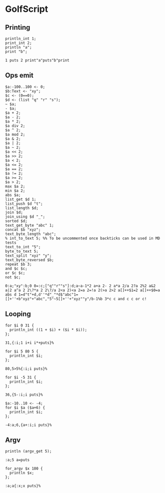 # GolfScript

## Printing

```polygolf
println_int 1;
print_int 2;
println "a";
print "b";
```

```golfscript nogolf
1 puts 2 print"a"puts"b"print
```

## Ops emit

```polygolf
$a:-100..100 <- 0;
$b:Text <- "xy";
$c <- (0==0);
$d <- (list "q" "r" "s");
~ $a;
- $a;
$a + 2;
$a - 2;
$a * 2;
$a div 2;
$a ^ 2;
$a mod 2;
$a & 2;
$a | 2;
$a ~ 2;
$a << 2;
$a >> 2;
$a < 2;
$a <= 2;
$a == 2;
$a != 2;
$a >= 2;
$a > 2;
max $a 2;
min $a 2;
abs $a;
list_get $d 1;
list_push $d "t";
list_length $d;
join $d;
join_using $d "_";
sorted $d;
text_get_byte "abc" 1;
concat $b "xyz";
text_byte_length "abc";
% int_to_text 5; %% To be uncommented once backticks can be used in MD tests
text_to_int "5";
byte_to_text 5;
text_split "xyz" "y";
text_byte_reversed $b;
repeat $b 3;
and $c $c;
or $c $c;
not $c;
```

```golfscript nogolf
0:a;"xy":b;0 0=:c;["q""r""s"]:d;a~a-1*2 a+a 2- 2 a*a 2/a 2?a 2%2 a&2 a|2 a^a 2 2\?*a 2 2\?/a 2<a 2)<a 2=a 2=!a 2(>a 2>2 a[]++$1=2 a[]++$0=a abs d 1=d"t"+d,d''*d"_"*d$"abc"1=[]+''+b"xyz"+"abc","5"~5[]+''+"xyz""y"/b-1%b 3*c c and c c or c!
```

## Looping

```polygolf
for $i 0 31 {
  println_int ((1 + $i) + ($i * $i));
};
```

```golfscript bytes
31,{:i;1 i+i i*+puts}%
```

```polygolf
for $i 5 80 5 {
  println_int $i;
};
```

```golfscript nogolf
80,5>5%{:i;i puts}%
```

```polygolf
for $i -5 31 {
  println_int $i;
};
```

```golfscript nogolf
36,{5-:i;i puts}%
```

```polygolf
$a:-10..10 <- -4;
for $i $a ($a+6) {
  println_int $i;
};
```

```golfscript nogolf
-4:a;6,{a+:i;i puts}%
```

## Argv

```polygolf
println (argv_get 5);
```

```golfscript nogolf
:a;5 a=puts
```

```polygolf
for_argv $x 100 {
  println $x;
};
```

```golfscript nogolf
:a;a{:x;x puts}%
```
